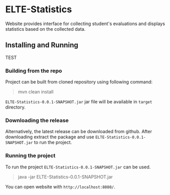 # ELTE-Statistics

Website provides interface for collecting student's evaluations and displays statistics based on the collected data.

## Installing and Running

TEST


### Building from the repo

Project can be built from cloned repository using following command:

> mvn clean install

`ELTE-Statistics-0.0.1-SNAPSHOT.jar` jar file will be available in `target` directory.

### Downloading the release

Alternatively, the latest release can be downloaded from github. After downloading extract the package and use `ELTE-Statistics-0.0.1-SNAPSHOT.jar`
to run the project.

### Running the project

To run the project `ELTE-Statistics-0.0.1-SNAPSHOT.jar` can be used.

> java -jar ELTE-Statistics-0.0.1-SNAPSHOT.jar

You can open website with `http://localhost:8080/`.
